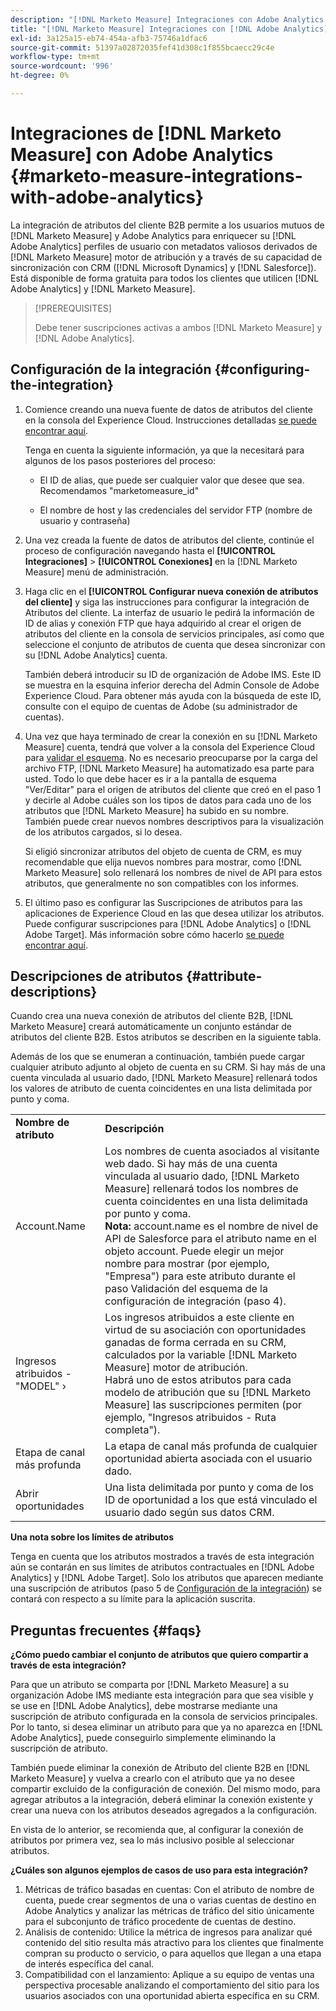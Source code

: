 ```yaml
---
description: "[!DNL Marketo Measure] Integraciones con Adobe Analytics: [!DNL Marketo Measure] - Documentación del producto"
title: "[!DNL Marketo Measure] Integraciones con [!DNL Adobe Analytics]"
exl-id: 3a125a15-eb74-454a-afb3-75746a1dfac6
source-git-commit: 51397a02872035fef41d308c1f855bcaecc29c4e
workflow-type: tm+mt
source-wordcount: '996'
ht-degree: 0%

---
```


# Integraciones de [!DNL Marketo Measure] con Adobe Analytics {#marketo-measure-integrations-with-adobe-analytics}

La integración de atributos del cliente B2B permite a los usuarios mutuos de [!DNL Marketo Measure] y Adobe Analytics para enriquecer su [!DNL Adobe Analytics] perfiles de usuario con metadatos valiosos derivados de [!DNL Marketo Measure] motor de atribución y a través de su capacidad de sincronización con CRM ([!DNL Microsoft Dynamics] y [!DNL Salesforce]). Está disponible de forma gratuita para todos los clientes que utilicen [!DNL Adobe Analytics] y [!DNL Marketo Measure].

>[!PREREQUISITES]
>
>Debe tener suscripciones activas a ambos [!DNL Marketo Measure] y [!DNL Adobe Analytics].

## Configuración de la integración {#configuring-the-integration}

1. Comience creando una nueva fuente de datos de atributos del cliente en la consola del Experience Cloud. Instrucciones detalladas [se puede encontrar aquí](https://docs.adobe.com/content/help/en/core-services/interface/customer-attributes/t-crs-usecase.html).

   Tenga en cuenta la siguiente información, ya que la necesitará para algunos de los pasos posteriores del proceso:

   * El ID de alias, que puede ser cualquier valor que desee que sea. Recomendamos &quot;marketomeasure_id&quot;

   * El nombre de host y las credenciales del servidor FTP (nombre de usuario y contraseña)

1. Una vez creada la fuente de datos de atributos del cliente, continúe el proceso de configuración navegando hasta el **[!UICONTROL Integraciones]** > **[!UICONTROL Conexiones]** en la [!DNL Marketo Measure] menú de administración.

1. Haga clic en el **[!UICONTROL Configurar nueva conexión de atributos del cliente]** y siga las instrucciones para configurar la integración de Atributos del cliente. La interfaz de usuario le pedirá la información de ID de alias y conexión FTP que haya adquirido al crear el origen de atributos del cliente en la consola de servicios principales, así como que seleccione el conjunto de atributos de cuenta que desea sincronizar con su [!DNL Adobe Analytics] cuenta.

   También deberá introducir su ID de organización de Adobe IMS. Este ID se muestra en la esquina inferior derecha del Admin Console de Adobe Experience Cloud. Para obtener más ayuda con la búsqueda de este ID, consulte con el equipo de cuentas de Adobe (su administrador de cuentas).

1. Una vez que haya terminado de crear la conexión en su [!DNL Marketo Measure] cuenta, tendrá que volver a la consola del Experience Cloud para [validar el esquema](https://docs.adobe.com/content/help/en/core-services/interface/customer-attributes/validate-schema.html). No es necesario preocuparse por la carga del archivo FTP, [!DNL Marketo Measure] ha automatizado esa parte para usted. Todo lo que debe hacer es ir a la pantalla de esquema &quot;Ver/Editar&quot; para el origen de atributos del cliente que creó en el paso 1 y decirle al Adobe cuáles son los tipos de datos para cada uno de los atributos que [!DNL Marketo Measure] ha subido en su nombre. También puede crear nuevos nombres descriptivos para la visualización de los atributos cargados, si lo desea.

   Si eligió sincronizar atributos del objeto de cuenta de CRM, es muy recomendable que elija nuevos nombres para mostrar, como [!DNL Marketo Measure] solo rellenará los nombres de nivel de API para estos atributos, que generalmente no son compatibles con los informes.

1. El último paso es configurar las Suscripciones de atributos para las aplicaciones de Experience Cloud en las que desea utilizar los atributos.  Puede configurar suscripciones para [!DNL Adobe Analytics] o [!DNL Adobe Target].  Más información sobre cómo hacerlo [se puede encontrar aquí](https://docs.adobe.com/content/help/en/core-services/interface/customer-attributes/subscription.html).

## Descripciones de atributos {#attribute-descriptions}

Cuando crea una nueva conexión de atributos del cliente B2B, [!DNL Marketo Measure] creará automáticamente un conjunto estándar de atributos del cliente B2B. Estos atributos se describen en la siguiente tabla.

Además de los que se enumeran a continuación, también puede cargar cualquier atributo adjunto al objeto de cuenta en su CRM. Si hay más de una cuenta vinculada al usuario dado, [!DNL Marketo Measure] rellenará todos los valores de atributo de cuenta coincidentes en una lista delimitada por punto y coma.

<table> 
 <colgroup> 
  <col> 
  <col> 
 </colgroup> 
 <tbody> 
  <tr> 
   <td><b>Nombre de atributo</b></td> 
   <td><b>Descripción</b></td>
  </tr> 
  <tr> 
   <td>Account.Name</td> 
   <td>Los nombres de cuenta asociados al visitante web dado. Si hay más de una cuenta vinculada al usuario dado, [!DNL Marketo Measure] rellenará todos los nombres de cuenta coincidentes en una lista delimitada por punto y coma.<br/>
   <strong>Nota:</strong> account.name es el nombre de nivel de API de Salesforce para el atributo name en el objeto account. Puede elegir un mejor nombre para mostrar (por ejemplo, "Empresa") para este atributo durante el paso Validación del esquema de la configuración de integración (paso 4).</td>
  </tr>
  <tr> 
   <td>Ingresos atribuidos - "MODEL" ›</td> 
   <td>Los ingresos atribuidos a este cliente en virtud de su asociación con oportunidades ganadas de forma cerrada en su CRM, calculados por la variable [!DNL Marketo Measure] motor de atribución.<br/>
   Habrá uno de estos atributos para cada modelo de atribución que su [!DNL Marketo Measure] las suscripciones permiten (por ejemplo, "Ingresos atribuidos - Ruta completa").</td>
  </tr>
  <tr> 
   <td>Etapa de canal más profunda</td> 
   <td>La etapa de canal más profunda de cualquier oportunidad abierta asociada con el usuario dado.</td>
  </tr>
  <tr> 
   <td>Abrir oportunidades</td> 
   <td>Una lista delimitada por punto y coma de los ID de oportunidad a los que está vinculado el usuario dado según sus datos CRM.</td>
  </tr> 
 </tbody> 
</table>

**Una nota sobre los límites de atributos**

Tenga en cuenta que los atributos mostrados a través de esta integración aún se contarán en sus límites de atributos contractuales en [!DNL Adobe Analytics] y [!DNL Adobe Target]. Solo los atributos que aparecen mediante una suscripción de atributos (paso 5 de [Configuración de la integración](#configuring-the-integration)) se contará con respecto a su límite para la aplicación suscrita.

## Preguntas frecuentes {#faqs}

**¿Cómo puedo cambiar el conjunto de atributos que quiero compartir a través de esta integración?**

Para que un atributo se comparta por [!DNL Marketo Measure] a su organización Adobe IMS mediante esta integración para que sea visible y se use en [!DNL Adobe Analytics], debe mostrarse mediante una suscripción de atributo configurada en la consola de servicios principales. Por lo tanto, si desea eliminar un atributo para que ya no aparezca en [!DNL Adobe Analytics], puede conseguirlo simplemente eliminando la suscripción de atributo.

También puede eliminar la conexión de Atributo del cliente B2B en [!DNL Marketo Measure] y vuelva a crearlo con el atributo que ya no desee compartir excluido de la configuración de conexión. Del mismo modo, para agregar atributos a la integración, deberá eliminar la conexión existente y crear una nueva con los atributos deseados agregados a la configuración.

En vista de lo anterior, se recomienda que, al configurar la conexión de atributos por primera vez, sea lo más inclusivo posible al seleccionar atributos.

**¿Cuáles son algunos ejemplos de casos de uso para esta integración?**

1. Métricas de tráfico basadas en cuentas: Con el atributo de nombre de cuenta, puede crear segmentos de una o varias cuentas de destino en Adobe Analytics y analizar las métricas de tráfico del sitio únicamente para el subconjunto de tráfico procedente de cuentas de destino.
1. Análisis de contenido: Utilice la métrica de ingresos para analizar qué contenido del sitio resulta más atractivo para los clientes que finalmente compran su producto o servicio, o para aquellos que llegan a una etapa de interés específica del canal.
1. Compatibilidad con el lanzamiento: Aplique a su equipo de ventas una perspectiva procesable analizando el comportamiento del sitio para los usuarios asociados con una oportunidad abierta específica en su CRM.
